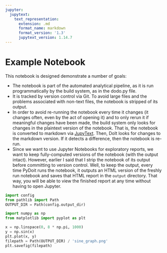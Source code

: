 ```yaml
---
jupyter:
  jupytext:
    text_representation:
      extension: .md
      format_name: markdown
      format_version: '1.3'
      jupytext_version: 1.14.7
---
```


# Example Notebook

This notebook is designed demonstrate a number of goals:

  - The notebook is part of the automated analytical pipeline, as it is run programmatically by the build system, as in the dodo.py file.
  - It is tracked by version control via Git. To avoid large files and the problems associated with non-text files, the notebook is stripped of its output. 
  - In order to avoid re-running the notebook every time it changes (it changes often, even by the act of opening it) and to only rerun it if meaningful changes have been made, the build system only looks for changes in the plaintext version of the notebook. That is, the notebook is converted to markdown via [JupyText](https://github.com/mwouts/jupytext). Then, DoIt looks for changes to the markdown version. If it detects a difference, then the notebook is re-run.
  - Since we want to use Jupyter Notebooks for exploratory reports, we want to keep fully-computed versions of the notebook (with the output intact). However, earlier I said that I strip the notebook of its output before committing to version control. Well, to keep the output, every time PyDoit runs the notebook, it outputs an HTML version of the freshly run notebook and saves that HTML report in the `output` directory. That way, you will be able to view the finished report at any time without having to open Jupyter.

```python
import config
from pathlib import Path
OUTPUT_DIR = Path(config.output_dir)
```

```python
import numpy as np
from matplotlib import pyplot as plt
```

```python
x = np.linspace(0, 8 * np.pi, 1000)
y = np.sin(x)
plt.plot(x, y)
filepath = Path(OUTPUT_DIR) / 'sine_graph.png'
plt.savefig(filepath)
```

```python

```
